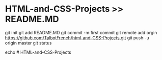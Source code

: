 # HTML-and-CSS-Projects >> README.MD
git init
git add README.MD
git commit -m first commit
git remote add orgin https://github.com/TalbotFrench/html-and-CSS-Projects.git
git push -u origin master
git status





echo # HTML-and-CSS-Projects
